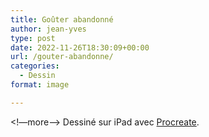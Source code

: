 ```yaml
---
title: Goûter abandonné
author: jean-yves
type: post
date: 2022-11-26T18:30:09+00:00
url: /gouter-abandonne/
categories:
  - Dessin
format: image

---
```

<!—more—>
Dessiné sur iPad avec [Procreate](https://procreate.com/).
